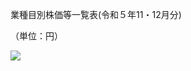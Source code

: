 業種目別株価等一覧表(令和５年11・12月分)

（単位：円）

![](https://www.nta.go.jp/tmp/9e805ed5-2ee1-4dd6-bff0-641f7bdf2ae5/images/26a9b7742299afc0841d268deee8261259e7e3a91e7669358b04ffc18e3f66cf.jpg)